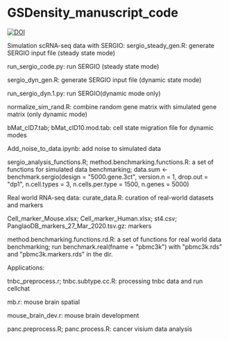 # GSDensity_manuscript_code

[![DOI](https://zenodo.org/badge/628142331.svg)](https://zenodo.org/doi/10.5281/zenodo.10162752)

Simulation scRNA-seq data with SERGIO:
sergio_steady_gen.R: generate SERGIO input file (steady state mode)

run_sergio_code.py: run SERGIO (steady state mode)

sergio_dyn_gen.R: generate SERGIO input file (dynamic state mode)

run_sergio_dyn.1.py: run SERGIO(dynamic mode only)

normalize_sim_rand.R: combine random gene matrix with simulated gene matrix (only dynamic mode)

bMat_cID7.tab; bMat_cID10.mod.tab: cell state migration file for dynamic modes

Add_noise_to_data.ipynb: add noise to simulated data

sergio_analysis_functions.R; method.benchmarking.functions.R: a set of functions for simulated data benchmarking; 
data.sum <- benchmark.sergio(design = "5000.gene.3ct", version.n = 1, drop.out = "dp1", 
                             n.cell.types = 3, n.cells.per.type = 1500, n.genes = 5000)



Real world RNA-seq data:
curate_data.R: curation of real-world datasets and markers

Cell_marker_Mouse.xlsx; Cell_marker_Human.xlsx; st4.csv; PanglaoDB_markers_27_Mar_2020.tsv.gz: markers

method.benchmarking.functions.rd.R: a set of functions for real world data benchmarking; 
  run benchmark.real(fname = "pbmc3k") with "pbmc3k.rds" and "pbmc3k.markers.rds" in the dir.

Applications:

tnbc_preprocess.r; tnbc.subtype.cc.R: processing tnbc data and run cellchat

mb.r: mouse brain spatial

mouse_brain_dev.r: mouse brain development

panc.preprocess.R; panc.process.R: cancer visium data analysis
